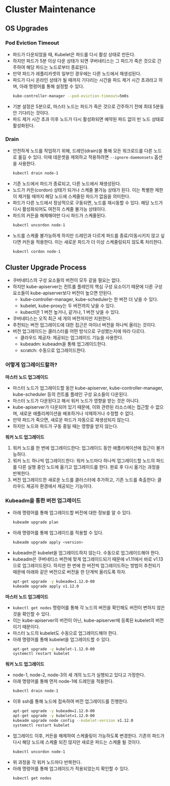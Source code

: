 # Cluster Maintenance

## OS Upgrades

### Pod Eviction Timeout

- 파드가 다운되었을 때, Kubelet은 파드를 다시 활성 상태로 만든다.
- 하지만 파드가 5분 이상 다운 상태가 되면 쿠버네티스는 그 파드가 죽은 것으로 간주하여 해당 파드는 노드로부터 종료된다.
- 만약 파드가 레플리카셋의 일부인 경우에는 다른 노드에서 재생성된다.
- 파드가 다시 온라인 상태가 될 때까지 기다리는 시간을 파드 제거 시간 초과라고 하며, 아래 명령어를 통해 설정할 수 있다.
  ```bash
  kube-controller-manager --pod-eviction-timeout=5m0s
  ```
- 기본 설정은 5분으로, 마스터 노드는 파드가 죽은 것으로 간주하기 전에 최대 5분동안 기다리는 것이다.
- 파드 제거 시간 초과 이후 노드가 다시 활성화되면 예약된 파드 없이 빈 노드 상태로 활성화된다.

### Drain

- 안전하게 노드를 작업하기 위해, 드레인(drain)을 통해 모든 워크로드를 다른 노드로 옮길 수 있다. 이때 데몬셋을 제외하고 적용하려면 `--ignore-daemonsets` 옵션을 사용한다.
  ```bash
  kubectl drain node-1
  ```
- 기존 노드에서 파드가 종료되고, 다른 노드에서 재생성된다.
- 노드가 커든(cordon) 상태가 되거나 스케줄 불가능 상태가 된다. 이는 특별한 제한이 제거될 때까지 해당 노드에 스케줄된 파드가 없음을 의미한다.
- 파드가 다른 노드에서 정상적으로 구동되면, 노드를 재시동할 수 있다. 해당 노드가 다시 활성화되어도 여전히 스케줄 불가능 상태이다.
- 파드의 커든을 해제해야만 다시 파드가 스케줄된다.
  ```bash
  kubectl uncordon node-1
  ```
- 노드를 스케줄 불가능하게 하지만 드레인과 다르게 파드를 종료/이동시키지 않고 싶다면 커든을 적용한다. 이는 새로운 파드가 더 이상 스케줄링되지 않도록 처리한다.
  ```bash
  kubectl cordon node-1
  ```

## Cluster Upgrade Process

- 쿠버네티스의 구성 요소들의 버전이 모두 같을 필요는 없다.
- 하지만 kube-apiserver는 컨트롤 플레인의 핵심 구성 요소이기 때문에 다른 구성 요소들이 kube-apiserver보다 버전이 높으면 안된다.
  - kube-controller-manager, kube-scheduler는 한 버전 더 낮을 수 있다.
  - kubelet, kube-proxy는 두 버전까지 낮을 수 있다.
  - kubectl은 1 버전 높거나, 같거나, 1 버전 낮을 수 있다.
- 쿠버네티스는 오직 최근 세 개의 버전까지만 지원한다.
- 추천되는 버전 업그레이드에 대한 접근은 마이너 버전을 하나씩 올리는 것이다.
- 버전 업그레이드는 클러스터를 어떤 방식으로 구성했는지에 따라 다르다.
  - 클라우드 제공자: 제공되는 업그레이드 기능을 사용한다.
  - kubeadm: kubeadm을 통해 업그레이드한다.
  - scratch: 수동으로 업그레이드한다.

### 어떻게 업그레이드할까?

**마스터 노드 업그레이드**

- 마스터 노드가 업그레이드할 동안 kube-apiserver, kube-controller-manager, kube-scheduler 등의 컨트롤 플레인 구성 요소들이 다운된다.
- 마스터 노드가 다운된다고 해서 워커 노드가 영향을 받는 것은 아니다.
- kube-apiserver가 다운되어 있기 때문에, 이와 관련된 리소스에는 접근할 수 없으며, 새로운 애플리케이션을 배포하거나 삭제하거나 수정할 수 없다.
- 만약 파드가 죽으면, 새로운 파드가 자동으로 재생성되지 않는다.
- 하지만 노드와 파드가 구동 중일 때는 영향을 받지 않는다.

**워커 노드 업그레이드**

1. 워커 노드를 한 번에 업그레이드한다: 업그레이드 동안 애플리케이션에 접근이 불가능하다.
2. 워커 노드 하나씩 업그레이드한다: 워커 노드마다 하나씩 업그레이드할 노드의 파드를 다른 실행 중인 노드에 옮기고 업그레이드를 한다. 완료 후 다시 옮기는 과정을 반복한다.
3. 버전 업그레이드한 새로운 노드를 클러스터에 추가하고, 기존 노드를 축출한다: 클라우드 제공자 환경에서 제공되는 기능이다.

### Kubeadm을 통한 버전 업그레이드

- 아래 명령어를 통해 업그레이드할 버전에 대한 정보를 알 수 있다.
  ```bash
  kubeadm upgrade plan
  ```
- 아래 명령어를 통해 업그레이드를 적용할 수 있다.
  ```bash
  kubeadm upgrade apply <version>
  ```
- kubeadm은 kubelet을 업그레이드하지 않는다. 수동으로 업그레이드해야 한다.
- kubeadm은 쿠버네티스 버전에 맞게 업그레이드되기 때문에 v1.11에서 바로 v1.13으로 업그레이드된다. 하지만 한 번에 한 버전씩 업그레이드하는 방법이 추천되기 때문에 아래와 같은 버전으로 버전을 한
  단계씩 올리도록 하자.
  ```bash
  apt-get upgrade -y kubeadm=1.12.0-00
  kubeadm upgrade apply v1.12.0
  ```

**마스터 노드 업그레이드**

- `kubectl get nodes` 명령어를 통해 각 노드의 버전을 확인해도 버전이 변하지 않은 것을 확인할 수 있다.
- 이는 kube-apiserver의 버전이 아닌, kube-apiserver에 등록된 kubelet의 버전이기 때문이다.
- 마스터 노드의 kubelet도 수동으로 업그레이드해야 한다.
- 아래 명령어를 통해 kubelet을 업그레이드할 수 있다.
  ```bash
  apt-get upgrade -y kubelet-1.12.0-00
  systemctl restart kubelet
  ```

**워커 노드 업그레이드**

- node-1, node-2, node-3의 세 개의 노드가 실행되고 있다고 가정한다.
- 아래 명령어를 통해 먼저 node-1에 드레인을 적용한다.
  ```bash
  kubectl drain node-1
  ```
- 이후 ssh를 통해 노드에 접속하여 버전 업그레이드를 진행한다.
  ```bash
  apt-get upgrade -y kubeadm=1.12.0-00
  apt-get upgrade -y kubelet=1.12.0-00
  kubeadm upgrade node config --kubelet-version v1.12.0
  systemctl restart kubelet
  ```
- 업그레이드 이후, 커든을 해제하여 스케줄링이 가능하도록 변경한다. 기존의 파드가 다시 해당 노드에 스케줄 되진 않지만 새로운 파드는 스케줄 될 것이다.
  ```bash
  kubectl uncordon node-1
  ```
- 위 과정을 각 워커 노드마다 반복한다.
- 아래 명령어를 통해 업그레이드가 적용되었는지 확인할 수 있다.
  ```bash
  kubectl get nodes
  ```
